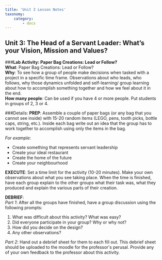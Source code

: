 ```yaml
---
title: 'Unit 3 Lesson Notes'
taxonomy:
    category:
        - docs
---
```


## Unit 3: The Head of a Servant Leader: What’s your Vision, Mission and Values?

###**Lab Activity: Paper Bag Creations: Lead or Follow?**  
  **What**: Paper Bag Creations: Lead or Follow?  
  **Why**: To see how a group of people make decisions when tasked with a project in a specific time frame. Observations about who leads, who follows, why those dynamics unfolded and self-learning/ group learning about how to accomplish something together and how we feel about it in the end.  
  **How many people**: Can be used if you have 4 or more people. Put students in groups of 2, 3 or 4.  

###Details:
**PREP**: Assemble a couple of paper bags (or any bag that you cannot see inside) with 15-20 random items (LEGO, pens, tooth picks, bottle caps, string, etc.). Inside each bag write out an idea that the group has to work together to accomplish using only the items in the bag.

*For example*:
  - Create something that represents servant leadership
  - Create your ideal restaurant
  - Create the home of the future
  - Create your neighbourhood

**EXECUTE**:
Set a time limit for the activity (10-20 minutes). Make your own observations about what you see taking place. When the time is finished, have each group explain to the other groups what their task was, what they produced and explain the various parts of their creation.

**DEBRIEF**:  
*Part 1*: After all the groups have finished, have a group discussion using the following prompts:
  1.	What was difficult about this activity? What was easy?
  2.	Did everyone participate in your group? Why or why not?
  3.	How did you decide on the design?
  4.	Any other observations?

*Part 2*: Hand out a debrief sheet for them to each fill out. This debrief sheet should be uploaded to the moodle for the professor's perusal.
Provide any of your own feedback to the professor about this activity.
